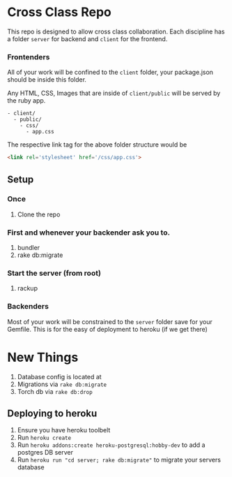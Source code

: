 # Cross Class Repo
This repo is designed to allow cross class collaboration. Each discipline has a folder
`server` for backend and `client` for the frontend.

### Frontenders

All of your work will be confined to the `client` folder, your package.json should be inside this folder.

Any HTML, CSS, Images that are inside of `client/public` will be served by the ruby app.

```
- client/
  - public/
    - css/
      - app.css
```
The respective link tag for the above folder structure would be

```html
<link rel='stylesheet' href='/css/app.css'>
```

## Setup

### Once
1. Clone the repo

### First and whenever your backender ask you to.
1. bundler
1. rake db:migrate

### Start the server (from root)
1. rackup

### Backenders

Most of your work will be constrained to the `server` folder save for your Gemfile. This is for the easy of deployment to heroku (if we get there)

# New Things
  1. Database config is located at
  2. Migrations via `rake db:migrate`
  3. Torch db via `rake db:drop`

## Deploying to heroku

1. Ensure you have heroku toolbelt
2. Run `heroku create`
3. Run `heroku addons:create heroku-postgresql:hobby-dev` to add a postgres DB server
3. Run `heroku run "cd server; rake db:migrate"` to migrate your servers database
